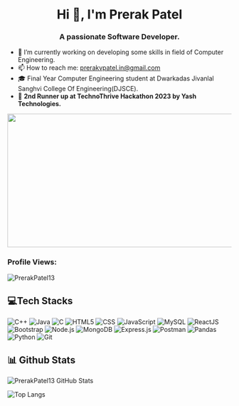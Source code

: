 
<h1 align="center">Hi 👋, I'm Prerak Patel</h1>
<h3 align="center">A passionate Software Developer.</h3>

- 🔭 I’m currently working on developing some skills in field of Computer Engineering.
- 📫 How to reach me: prerakvpatel.in@gmail.com
- 🎓 Final Year Computer Engineering student at Dwarkadas Jivanlal Sanghvi College Of Engineering(DJSCE).
- 🥇 **2nd Runner up at TechnoThrive Hackathon 2023 by Yash Technologies.**

<div align="left">
  <img src="https://media.giphy.com/media/dWesBcTLavkZuG35MI/giphy.gif" width="600" height="300"/>
</div>

</p>
<h3 align="left">Profile Views:</h3>
<p align="left"> <img src="https://komarev.com/ghpvc/?username=PrerakPatel138&label=Profile%20views&color=0e75b6&style=flat" alt="PrerakPatel13" /> </p>

## :computer:Tech Stacks

![C++](https://img.shields.io/badge/-C++-00599C?style=flat-square&logo=c%2B%2B&logoColor=white)
![Java](https://img.shields.io/badge/-Java-007396?style=flat-square&logo=java&logoColor=white)
![C](https://img.shields.io/badge/-C-A8B9CC?style=flat-square&logo=C&logoColor=white)
![HTML5](https://img.shields.io/badge/html5-%23E34F26.svg?style=flat&logo=html5&logoColor=white)
![CSS](https://img.shields.io/badge/-CSS-1572B6?style=flat-square&logo=css3&logoColor=white)
![JavaScript](https://img.shields.io/badge/-JavaScript-F7DF1E?style=flat-square&logo=javascript&logoColor=black)
![MySQL](https://img.shields.io/badge/-MySQL-4479A1?style=flat-square&logo=mysql&logoColor=white)
![ReactJS](https://img.shields.io/badge/ReactJS-%2320232a.svg?style=flat&logo=react&logoColor=%2361DAFB)
![Bootstrap](https://img.shields.io/badge/bootstrap-%23563D7C.svg?style=flat&logo=bootstrap&logoColor=white)
![Node.js](https://img.shields.io/badge/node.js-339933?style=flat-square&logo=node.js&logoColor=white)
![MongoDB](https://img.shields.io/badge/mongodb-4EA94B?style=flat-square&logo=mongodb&logoColor=white)
![Express.js](https://img.shields.io/badge/express-000000?style=flat-square&logo=express&logoColor=white)
![Postman](https://img.shields.io/badge/postman-FF6C37?style=flat-square&logo=postman&logoColor=white)
![Pandas](https://img.shields.io/badge/pandas-2C2D72?style=flat-square&logo=pandas&logoColor=white)
![Python](https://img.shields.io/badge/python-3776AB?style=flat-square&logo=python&logoColor=white)
![Git](https://img.shields.io/badge/git-F05032?style=flat-square&logo=git&logoColor=white)

## :bar_chart: Github Stats

![PrerakPatel13 GitHub Stats](https://github-readme-streak-stats.herokuapp.com/?user=PrerakPatel13&theme=dark&hide_border=false)

![Top Langs](https://github-readme-stats.vercel.app/api/top-langs?username=PrerakPatel13&show_icons=true&locale=en&layout=compact&theme=dark)










